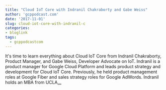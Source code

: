```yaml
---
title: "Cloud IoT Core with Indranil Chakraborty and Gabe Weiss"
author: 'gcppodcast.com'
date: '2017-11-01'
slug: cloud-iot-core-with-indranil-c
categories:
- bloglink
tags:
  - gcppodcastcom
---
```


It's time to learn everything about Cloud IoT Core from Indranil Chakraborty, Product Manager, and Gabe Weiss, Developer Advocate on IoT. Indranil is a product manager for Google Cloud Platform and leads product strategy and development for Cloud IoT Core. Previously, he held product management roles at Google Fiber and sales strategy roles for Google AdWords. Indranil holds an MBA from UCLA[... <i class="fas fa-external-link-alt"></i>](https://www.gcppodcast.com/post/episode-101-iot-core/)

